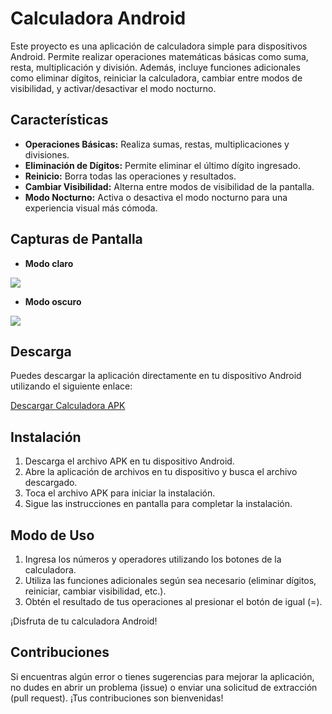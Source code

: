 # Calculadora Android

Este proyecto es una aplicación de calculadora simple para dispositivos Android. Permite realizar operaciones matemáticas básicas como suma, resta, multiplicación y división. Además, incluye funciones adicionales como eliminar dígitos, reiniciar la calculadora, cambiar entre modos de visibilidad, y activar/desactivar el modo nocturno.

## Características

- **Operaciones Básicas:** Realiza sumas, restas, multiplicaciones y divisiones.
- **Eliminación de Dígitos:** Permite eliminar el último dígito ingresado.
- **Reinicio:** Borra todas las operaciones y resultados.
- **Cambiar Visibilidad:** Alterna entre modos de visibilidad de la pantalla.
- **Modo Nocturno:** Activa o desactiva el modo nocturno para una experiencia visual más cómoda.

## Capturas de Pantalla

- **Modo claro**
<img src=https://i.postimg.cc/x1K456CW/20231227-000352.jpg>

- **Modo oscuro**
<img src=https://i.postimg.cc/RZrYwkM7/20231227-000550.jpg>

## Descarga

Puedes descargar la aplicación directamente en tu dispositivo Android utilizando el siguiente enlace:

[Descargar Calculadora APK](https://drive.google.com/file/d/1tcR8paIw8uxOSX7-7yjhnZoJDpjG-ghV/view?usp=sharing)

## Instalación

1. Descarga el archivo APK en tu dispositivo Android.
2. Abre la aplicación de archivos en tu dispositivo y busca el archivo descargado.
3. Toca el archivo APK para iniciar la instalación.
4. Sigue las instrucciones en pantalla para completar la instalación.

## Modo de Uso

1. Ingresa los números y operadores utilizando los botones de la calculadora.
2. Utiliza las funciones adicionales según sea necesario (eliminar dígitos, reiniciar, cambiar visibilidad, etc.).
3. Obtén el resultado de tus operaciones al presionar el botón de igual (=).

¡Disfruta de tu calculadora Android!

## Contribuciones

Si encuentras algún error o tienes sugerencias para mejorar la aplicación, no dudes en abrir un problema (issue) o enviar una solicitud de extracción (pull request). ¡Tus contribuciones son bienvenidas!
